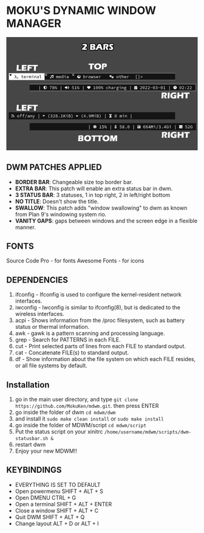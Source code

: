 
# MOKU'S DYNAMIC WINDOW MANAGER

![extra bar screenshot](bars.png)

## DWM PATCHES APPLIED

- **BORDER BAR**: Changeable size top border bar.
- **EXTRA BAR**: This patch will enable an extra status bar in dwm.
- **3 STATUS BAR**: 3 statuses, 1 in top right, 2 in left/right bottom
- **NO TITLE**: Doesn't show the title.
- **SWALLOW**: This patch adds "window swallowing" to dwm as known from Plan 9's windowing system rio.
- **VANITY GAPS**: gaps between windows and the screen edge in a flexible manner.

## FONTS
Source Code Pro - for fonts
Awesome Fonts - for icons

## DEPENDENCIES
1. ifconfig - Ifconfig is used to configure the kernel-resident network interfaces.
2. iwconfig - Iwconfig  is similar to ifconfig(8), but is dedicated to the wireless interfaces.
3. acpi - Shows information from the /proc filesystem, such as battery status or thermal information.
4. awk - gawk is a pattern scanning and processing language.
5. grep - Search for PATTERNS in each FILE.
6. cut - Print selected parts of lines from each FILE to standard output.
7. cat - Concatenate FILE(s) to standard output.
8. df - Show information about the file system on which each FILE resides, or all file systems by default.

## Installation

1. go in the main user directory, and type `git clone https://github.com/MokuKen/mdwm.git`. then press ENTER
2. go inside the folder of dwm `cd mdwm/dwm`
3. and install it `sudo make clean install` or `sudo make install`
4. go inside the folder of MDWM/script `cd mdwm/script`
5. Put the status script on your xinitrc `/home/username/mdwm/scripts/dwm-statusbar.sh &` 
6. restart dwm
7. Enjoy your new MDWM!!


## KEYBINDINGS

- EVERYTHING IS SET TO DEFAULT
- Open powermenu SHIFT + ALT + S
- Open DMENU CTRL + G
- Open a terminal SHIFT + ALT + ENTER
- Close a window SHIFT + ALT + C
- Quit DWM SHIFT + ALT + Q
- Change layout ALT + D or ALT + I


